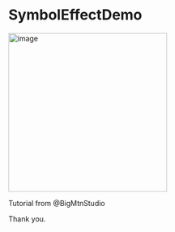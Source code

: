 # SymbolEffectDemo

<img width="313" alt="image" src="https://github.com/chanoktrue/SymbolEffectDemo/assets/3993516/22522a1b-3e97-4e25-9bd1-ed6a4aca13f8">

Tutorial from @BigMtnStudio

Thank you.

